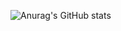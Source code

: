 ![Anurag's GitHub stats](https://github-readme-stats.vercel.app/api?username=minjipi&show_icons=true&theme=city_lights)
